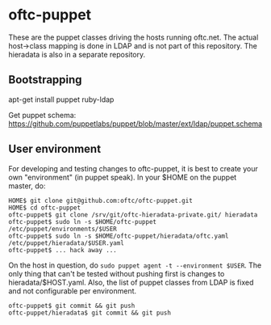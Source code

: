 oftc-puppet
===========

These are the puppet classes driving the hosts running oftc.net. The actual
host->class mapping is done in LDAP and is not part of this repository.
The hieradata is also in a separate repository.

Bootstrapping
-------------

apt-get install puppet ruby-ldap

Get puppet schema: https://github.com/puppetlabs/puppet/blob/master/ext/ldap/puppet.schema

User environment
----------------

For developing and testing changes to oftc-puppet, it is best to create your
own "environment" (in puppet speak). In your $HOME on the puppet master, do:

```
HOME$ git clone git@github.com:oftc/oftc-puppet.git
HOME$ cd oftc-puppet
oftc-puppet$ git clone /srv/git/oftc-hieradata-private.git/ hieradata
oftc-puppet$ sudo ln -s $HOME/oftc-puppet /etc/puppet/environments/$USER
oftc-puppet$ sudo ln -s $HOME/oftc-puppet/hieradata/oftc.yaml /etc/puppet/hieradata/$USER.yaml
oftc-puppet$ ... hack away ...
```

On the host in question, do `sudo puppet agent -t --environment $USER`. The
only thing that can't be tested without pushing first is changes to
hieradata/$HOST.yaml. Also, the list of puppet classes from LDAP is fixed and
not configurable per environment.

```
oftc-puppet$ git commit && git push
oftc-puppet/hieradata$ git commit && git push
```
